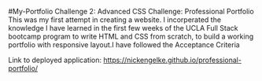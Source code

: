 #My-Portfolio
Challenge 2: Advanced CSS Challenge: Professional Portfolio
This was my first attempt in creating a website. I incorperated the knowledge I have learned in the first few weeks of the UCLA Full Stack bootcamp program to write HTML and CSS from scratch, to build a working portfolio with responsive layout.I have followed the Acceptance Criteria

Link to deployed application: https://nickengelke.github.io/professional-portfolio/
